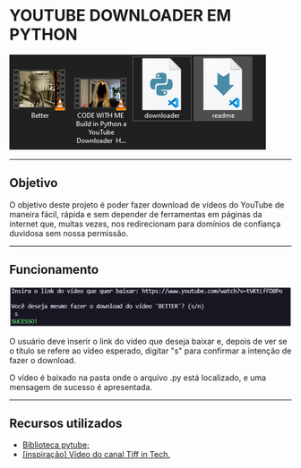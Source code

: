 # YOUTUBE DOWNLOADER EM PYTHON
<img src="./img1.PNG" alt="Pasta com dois vídeos baixados do YouTube">
<hr />

## Objetivo
<p>O objetivo deste projeto é poder fazer download de vídeos do YouTube de maneira fácil, rápida e sem depender de ferramentas em páginas da internet que, muitas vezes, nos redirecionam para domínios de confiança duvidosa sem nossa permissão.</p>
<hr />

## Funcionamento
<img src="img2.PNG" alt="Print do código sendo executado no VsCode">
<p>O usuário deve inserir o link do vídeo que deseja baixar e, depois de ver se o título se refere ao vídeo esperado, digitar "s" para confirmar a intenção de fazer o download.</p>
<p>O vídeo é baixado na pasta onde o arquivo .py está localizado, e uma mensagem de sucesso é apresentada.</p>

<hr />

## Recursos utilizados
<ul>
<li><a href="https://pytube.io/en/latest/index.html">Biblioteca pytube;</a></li>
<li><a href="https://youtu.be/EMlM6QTzJo0">[inspiração] Vídeo do canal Tiff in Tech.</a></li>